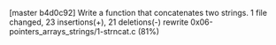 [master b4d0c92] Write a function that concatenates two strings.
 1 file changed, 23 insertions(+), 21 deletions(-)
 rewrite 0x06-pointers_arrays_strings/1-strncat.c (81%)
